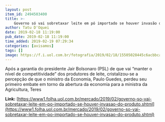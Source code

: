```yaml
---
layout: post
item_id: 2494503400
title: >-
    Governo só vai sobretaxar leite em pó importado se houver invasão do produto
author: Tatu D'Oquei
date: 2019-02-18 11:19:00
pub_date: 2019-02-18 11:19:00
time_added: 2019-02-19 07:29:34
categories: [avisamos]
tags: []
image: https://f.i.uol.com.br/fotografia/2019/02/18/15505028445c6acbbca934f_1550502844_3x2_rt.jpg
---
```


Após a garantia do presidente Jair Bolsonaro (PSL) de que vai “manter o nível de competitividade” dos produtores de leite, cristalizou-se a percepção de que o ministro da Economia, Paulo Guedes, perdeu seu primeiro embate em torno da abertura da economia para a ministra da Agricultura, Teres

**Link:** [https://www1.folha.uol.com.br/mercado/2019/02/governo-so-vai-sobretaxar-leite-em-po-importado-se-houver-invasao-do-produto.shtml](https://www1.folha.uol.com.br/mercado/2019/02/governo-so-vai-sobretaxar-leite-em-po-importado-se-houver-invasao-do-produto.shtml)

